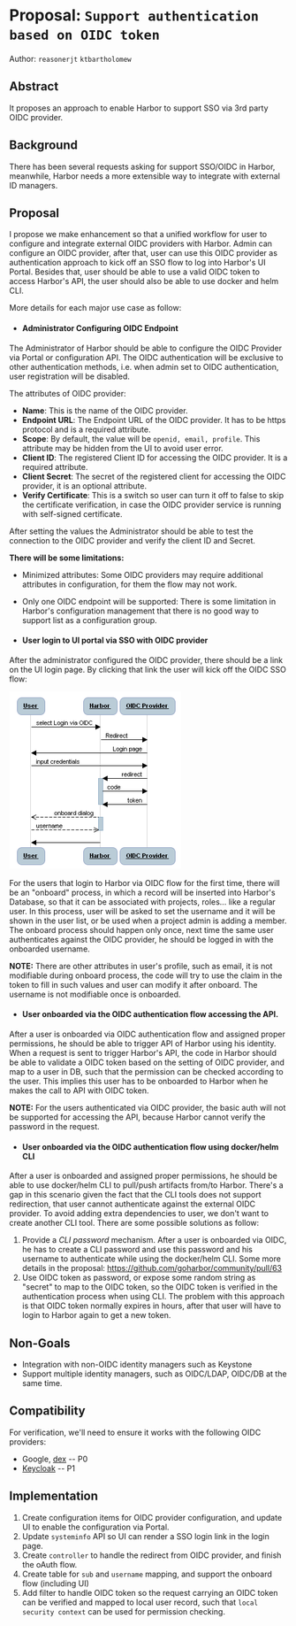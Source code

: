 # Proposal: `Support authentication based on OIDC token`

Author: `reasonerjt` `ktbartholomew`

## Abstract

It proposes an approach to enable Harbor to support SSO via 3rd party OIDC provider. 

## Background

There has been several requests asking for support SSO/OIDC in Harbor, meanwhile, Harbor needs a more extensible way to 
integrate with external ID managers.

## Proposal

I propose we make enhancement so that a unified workflow for user to configure and integrate external OIDC providers with 
Harbor.  Admin can configure an OIDC provider, after that, user can use this OIDC provider as authentication
approach to kick off an SSO flow to log into Harbor's UI Portal.  Besides that, user should be able to use a valid OIDC token
to access Harbor's API, the user should also be able to use docker and helm CLI.

More details for each major use case as follow:

* #### Administrator Configuring OIDC Endpoint

The Administrator of Harbor should be able to configure the OIDC Provider via Portal or configuration API.
The OIDC authentication will be exclusive to other authentication methods, i.e. when admin set to OIDC authentication, 
user registration will be disabled.

The attributes of OIDC provider:

* **Name**: This is the name of the OIDC provider.   
* **Endpoint URL**: The Endpoint URL of the OIDC provider.  It has to be https protocol and is a required attribute. 
* **Scope**: By default, the value will be `openid, email, profile`.  This attribute may be hidden from the UI to avoid 
user error.
* **Client ID**: The registered Client ID for accessing the OIDC provider.  It is a required attribute.
* **Client Secret**: The secret of the registered client for accessing the OIDC provider, it is an optional attribute.
* **Verify Certificate**: This is a switch so user can turn it off to false to skip the certificate verification, in case the 
OIDC provider service is running with self-signed certificate.

After setting the values the Administrator should be able to test the connection to the OIDC provider and verify the 
client ID and Secret.

**There will be some limitations:**
* Minimized attributes: Some OIDC providers may require additional attributes in configuration, for them the flow may not 
work.
* Only one OIDC endpoint will be supported:  There is some limitation in Harbor's configuration management that there is
no good way to support list as a configuration group.

* #### User login to UI portal via SSO with OIDC provider

After the administrator configured the OIDC provider, there should be a link on the UI login page.  By clicking that link
the user will kick off the OIDC SSO flow: 

   ![Login flow](images/oidc/harbor-oidc-login.png)
   
For the users that login to Harbor via OIDC flow for the first time, there will be an "onboard" process, in which a record
will be inserted into Harbor's Database, so that it can be associated with projects, roles... like a regular user.  In this
process, user will be asked to set the username and it will be shown in the user list, or be used when a project admin is 
adding a member.  The onboard process should happen only once, next time the same user authenticates against the OIDC provider,
he should be logged in with the onboarded username. 

**NOTE:**
There are other attributes in user's profile, such as email, it is not modifiable during onboard process, the code will try 
to use the claim in the token to fill in such values and user can modify it after onboard.  The username is not modifiable once 
is onboarded.

* #### User onboarded via the OIDC authentication flow accessing the API.

After a user is onboarded via OIDC authentication flow and assigned proper permissions, he should be able to trigger API 
of Harbor using his identity.
When a request is sent to trigger Harbor's API, the code in Harbor should be able to validate a OIDC token based on the 
setting of OIDC provider, and map to a user in DB, such that the permission can be checked according to the user.  This 
implies this user has to be onboarded to Harbor when he makes the call to API with OIDC token.

**NOTE:**
For the users authenticated via OIDC provider, the basic auth will not be supported for accessing the API, because Harbor 
cannot verify the password in the request.

* #### User onboarded via the OIDC authentication flow using docker/helm CLI 
After a user is onboarded and assigned proper permissions, he should be able to  use docker/helm CLI to pull/push artifacts 
from/to Harbor.
There's a gap in this scenario given the fact that the CLI tools does not support redirection, that user cannot authenticate 
against the external OIDC provider.  To avoid adding extra dependencies to user, we don't want to create another CLI tool.
There are some possible solutions as follow:

1. Provide a _CLI password_ mechanism.  After a user is onboarded via OIDC, he has to create a CLI password and use this 
password and his username to authenticate while using the docker/helm CLI.  Some more details in the proposal:
https://github.com/goharbor/community/pull/63
2. Use OIDC token as password, or expose some random string as "secret" to map to the OIDC token, so the OIDC token is verified
in the authentication process when using CLI.  The problem with this approach is that OIDC token normally expires in hours, after 
that user will have to login to Harbor again to get a new token.  

## Non-Goals

* Integration with non-OIDC identity managers such as Keystone
* Support multiple identity managers, such as OIDC/LDAP, OIDC/DB at the same time.

## Compatibility

For verification, we'll need to ensure it works with the following OIDC providers:
* Google, [dex](https://github.com/dexidp/dex) -- P0
* [Keycloak](https://github.com/keycloak/keycloak) -- P1

## Implementation
1. Create configuration items for OIDC provider configuration, and update UI to enable the configuration via Portal.
2. Update `systeminfo` API so UI can render a SSO login link in the login page.
3. Create `controller` to handle the redirect from OIDC provider, and finish the oAuth flow.
4. Create table for `sub` and `username` mapping, and support the onboard flow (including UI)
5. Add filter to handle OIDC token so the request carrying an OIDC token can be verified and mapped to local user record,
such that `local security context` can be used for permission checking.

